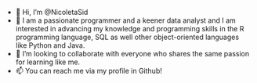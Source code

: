- 👋 Hi, I’m @NicoletaSid
- 👀 I am a passionate programmer and a keener data analyst and I am interested in advancing my knowledge and programming skills in the R programming language, SQL as well other object-oriented languages like Python and Java. 
- 💞️ I’m looking to collaborate with everyone who shares the same passion for learning like me. 
- 📫 You can reach me via my profile in Github!

<!---
NicoletaSid/NicoletaSid is a ✨ special ✨ repository because its `README.md` (this file) appears on your GitHub profile.
You can click the Preview link to take a look at your changes.
--->
